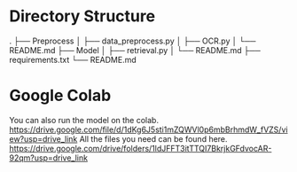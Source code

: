 # Directory Structure
.
├── Preprocess
│   ├── data_preprocess.py
│   ├── OCR.py
│   └── README.md
├── Model
│   ├── retrieval.py
│   └── README.md
├── requirements.txt
└── README.md

# Google Colab
You can also run the model on the colab.
https://drive.google.com/file/d/1dKg6J5sti1mZQWVl0p6mbBrhmdW_fVZS/view?usp=drive_link
All the files you need can be found here.
https://drive.google.com/drive/folders/1ldJFFT3itTTQI7BkrjkGFdvocAR-92qm?usp=drive_link
